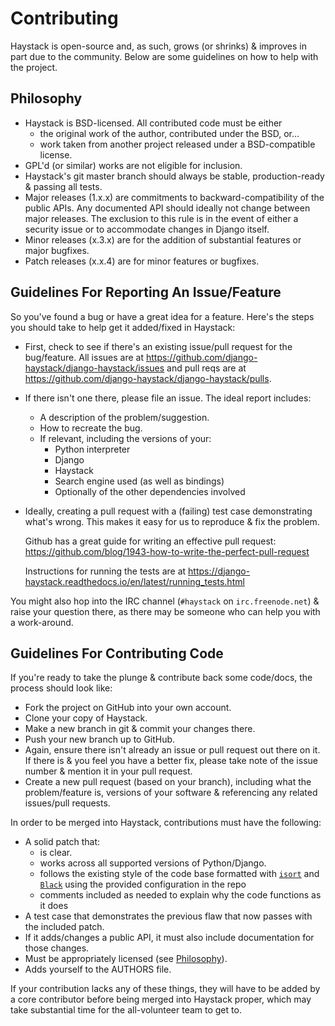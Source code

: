 # Contributing

Haystack is open-source and, as such, grows (or shrinks) & improves in part
due to the community. Below are some guidelines on how to help with the project.

## Philosophy

-   Haystack is BSD-licensed. All contributed code must be either
    -   the original work of the author, contributed under the BSD, or...
    -   work taken from another project released under a BSD-compatible license.
-   GPL'd (or similar) works are not eligible for inclusion.
-   Haystack's git master branch should always be stable, production-ready &
    passing all tests.
-   Major releases (1.x.x) are commitments to backward-compatibility of the public APIs.
    Any documented API should ideally not change between major releases.
    The exclusion to this rule is in the event of either a security issue
    or to accommodate changes in Django itself.
-   Minor releases (x.3.x) are for the addition of substantial features or major
    bugfixes.
-   Patch releases (x.x.4) are for minor features or bugfixes.

## Guidelines For Reporting An Issue/Feature

So you've found a bug or have a great idea for a feature. Here's the steps you
should take to help get it added/fixed in Haystack:

-   First, check to see if there's an existing issue/pull request for the
    bug/feature. All issues are at https://github.com/django-haystack/django-haystack/issues
    and pull reqs are at https://github.com/django-haystack/django-haystack/pulls.
-   If there isn't one there, please file an issue. The ideal report includes:
    -   A description of the problem/suggestion.
    -   How to recreate the bug.
    -   If relevant, including the versions of your:
        -   Python interpreter
        -   Django
        -   Haystack
        -   Search engine used (as well as bindings)
        -   Optionally of the other dependencies involved
-   Ideally, creating a pull request with a (failing) test case demonstrating
    what's wrong. This makes it easy for us to reproduce & fix the problem.

    Github has a great guide for writing an effective pull request:
    https://github.com/blog/1943-how-to-write-the-perfect-pull-request

    Instructions for running the tests are at
    https://django-haystack.readthedocs.io/en/latest/running_tests.html

You might also hop into the IRC channel (`#haystack` on `irc.freenode.net`)
& raise your question there, as there may be someone who can help you with a
work-around.

## Guidelines For Contributing Code

If you're ready to take the plunge & contribute back some code/docs, the
process should look like:

-   Fork the project on GitHub into your own account.
-   Clone your copy of Haystack.
-   Make a new branch in git & commit your changes there.
-   Push your new branch up to GitHub.
-   Again, ensure there isn't already an issue or pull request out there on it.
    If there is & you feel you have a better fix, please take note of the issue
    number & mention it in your pull request.
-   Create a new pull request (based on your branch), including what the
    problem/feature is, versions of your software & referencing any related
    issues/pull requests.

In order to be merged into Haystack, contributions must have the following:

-   A solid patch that:
    -   is clear.
    -   works across all supported versions of Python/Django.
    -   follows the existing style of the code base formatted with
        [`isort`](https://pypi.org/project/isort/) and
        [`Black`](https://pypi.org/project/black/) using the provided
        configuration in the repo
    -   comments included as needed to explain why the code functions as it does
-   A test case that demonstrates the previous flaw that now passes
    with the included patch.
-   If it adds/changes a public API, it must also include documentation
    for those changes.
-   Must be appropriately licensed (see [Philosophy](#philosophy)).
-   Adds yourself to the AUTHORS file.

If your contribution lacks any of these things, they will have to be added
by a core contributor before being merged into Haystack proper, which may take
substantial time for the all-volunteer team to get to.
